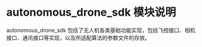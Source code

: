 # autonomous_drone_sdk 模块说明

autonomous_drone_sdk 包括了无人机各类基础功能实现，包括飞控接口、相机接口、通讯接口等实现，以及所适配算法的参数文件的存放。

